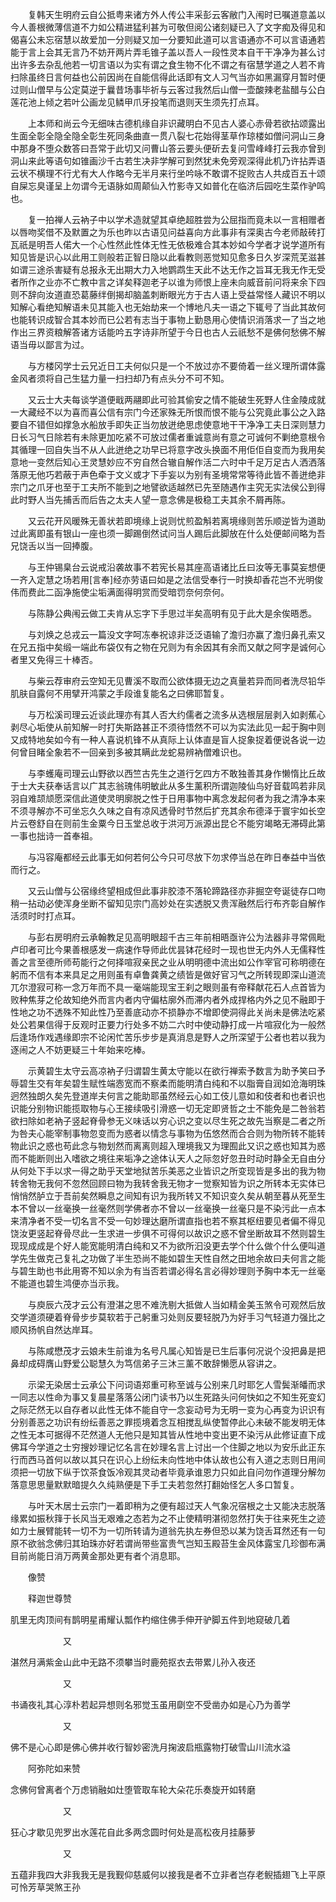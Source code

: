 <!-- { "loadSidebar": true } -->
　　复韩天生明府云自公抵粤来诸方外人传公丰采彭云客敝门入闱时已嘱道意盖以今人善根微薄信道不力如公精进猛利甚为可敬但阅公诸刻疑已入了文字痴及得见和偈喜公未忘宿慧以故爱加一分则疑又加一分要知此道可以言语通亦不可以言语通若能于言上会其无言乃不妨开两片弄毛锥子盖以吾人一段性灵本自干干净净为甚么讨出许多去杂乱他若一切言语以为实有谓之食生物不化不谓之有宿慧学道之人若不肯扫除虽终日言何益也公前因尚在自能信得此话即有文人习气当亦如黑漏穿月暂时便过则山僧早与公定莫逆于曩昔场事毕祈与云客过我然后山僧一壶酸辣老盐醋与公白莲花池上倾之若叶公画龙见鳞甲爪牙投笔而退则天生须先打点耳。

　　上本师和尚云今无细味古德机缘自非识藏明白不见古人婆心赤骨若欲拈颂露出生面全彰全隐全隐全彰生死同条曲直一贯八裂七花始得茎草作琼楼如僧问洞山三身中那身不堕众数答曰吾常于此切又问曹山答云要头便斫去复问雪峰峰打云我亦曾到洞山来此等语句如锥画沙千古若生决非学解可到然犹未免旁观深得此机乃许拈弄语云状不横理不行尤有大人作略今无半月来行坐吟咏不敢谓不捉败古人共成百五十颂自屎忘臭谨呈上勿谓今无语脉如周颠仙入竹影寺又如普化在临济后园吃生菜作驴鸣也。

　　复一拍禅人云衲子中以学术造就望其卓绝超胜尝为公屈指而竟未以一言相赠者以唇吻奖借不及默置之为乐也昨以古语见问益喜向方此事非有深奥古今老师敲砖打瓦祇是明吾人偌大一个心性然此性体无性无依极难合其本妙如今学者才说学道所有知见皆是识心以此用工则般若正智日隐以此看教则恶觉知见愈多日久岁深荒芜滋甚如谓三途杀害疑有总报永无出期大力入地鹦鹉生天此不达无作之旨耳无我无作无受者所作之业亦不亡教中言之详矣释迦老子以谁为师恨上座未向威音前问将来余下四则不辞向汝道直恐葛藤绊倒揭却脑盖刺断眼光方于古人语上受益常怪人藏识不明以知解心看绝知解语未见其能入也无始劫来一个博地凡夫一语之下辄号了当此其故何也能转识成智合其本妙而已公若有志当于事物上勤恳用心使情识消落求一了当之地作出三界资粮解答诸方话能吟五字诗非所望于今日也古人云祇愁不是佛何愁佛不解语当毋以鄙言为过。

　　与方楼冈学士云兄近日工夫何似只是一个不放过亦不要倚着一丝义理所谓体露金风者须将自己生猛力量一扫扫却乃有点头分不可不知。

　　又云士大夫每谈学道便戢两翮即此可验其偷安之情不能破生死野人住金陵成就一大藏经不以为喜而喜公信有宗门今还家殊无所恨而恨不能与公究竟此事公之入路要自不错但如撑急水船放手即失正当勿放迸绝思虑使意地干干净净工夫日深则慧力日长习气日除若有未除更加吃紧不可放过儒者重诚意尚有意之可诚何不剿绝意根令其循理一回自失当不从人此迸绝之功早已将意字改头换面不用佢佢自变而为我用矣意地一变然后知心王灵慧妙应不穷自然合辙自解作活二六时中千足万足古人洒洒落落原无他巧若蔽于声色牵于文义或才下手妄以为别有圣境常常等待此皆不善迸绝非宗门之爪牙也至于工夫所不能到之地譬欲适越然已先至随遇作主究无实法侯公到得此时野人当先捕舌而后告之太夫人望一意念佛是极稳工夫其余不屑再陈。

　　又云花开风暖殊无善状若即境缘上说则忧煎盈斛若离境缘则苦乐顺逆皆为道助过此离即虽有银山一座也须一脚踢倒然试问当人踢后此脚放在什么处便邮间略为吾兄饶舌以当一回捧腹。

　　与王仲锡臬台云说戒沿袭故事不若宪长易其座高语诸比丘曰汝等无事莫妄想便一齐入定慧之场若用[言奉]经亦劳语曰如是之法信受奉行一时换却香花岂不光明俊伟而费此二函净施使尘垢满面得明赏而受暗罚奈何奈何。

　　与陈静公典闱云做工夫肯从忘字下手思过半矣高明有见于此大是余俟晤悉。

　　与刘焕之总戎云一篇没文字呵冻奉祝谅非泛泛语输了澹归亦赢了澹归鼻孔索又在兄五指中矣缎一端此布袋仅有之物在兄则为有余因其有余而又献之阿字是诚何心者里又免得三十棒否。

　　与柴云荐审府云空知无见曹溪不取而公欲体摄无边之真量若异而同者洗尽铅华肌肤自露何不用擘开鸿蒙之手段谁复能名之曰佛耶暂复。

　　与万松溪司理云近谈此理亦有其人否大约儒者之流多从选根层层剥入如剥蕉心剥尽心垢使从前知解一时打失斯路甚正不须待悟然不可以为实法此见一起于胸中则又成特地矣如今有一种人喜说机锋不从真际上认体直是盲人捉象捉着便说各说一边何曾目睹全象若不一回亲到多被其瞒此龙蛇易辨衲僧难识也。

　　与李蠖庵司理云山野欲以西竺古先生之道行乞四方不敢独善其身作懒惰比丘故于士大夫获奉话言以广其志翁瑰伟明敏此从多生薰积所谓迦陵仙鸟好音载鸣若非凤羽自难颉颃愿深信此道使灵明廓脱之性于日用事物中离念发起何者为我之清净本来不须寻解亦不可坐忘久久味之自有凉风透骨时节然后扩充其余布德泽于寰宇如长空片云卷舒自在则前生金粟今日玉堂总收于洪河万派源出昆仑不能穷竭略无滞碍此第一事也拙诗一首奉祖。

　　与冯容庵都经云此事无如何若何公今只可尽放下勿求停当总在昨日奉益中当依而行之。

　　又云山僧与公宿缘终望相成但此事非胶漆不落轮蹄路径亦非掘空夸诞徒存口吻稍一拈动必使浑身坐断不留知见宗门高妙处在实透脱又贵浑融然后行布齐彰自解作活须时时打点耳。

　　与彭右房明府云承翰教足见高明眼超千古三年前相晤亟许公为法器非寻常佩毗卢印者可比今果善根感发一病速作导师此优昙钵花经时一现也世无内外人无儒释性善之言至德所师苟能行之何择喧寂亲民之业从明明德中流出如公作宰官可称明德在躬而不信有本来具足之用则虽有卓鲁龚黄之绩皆是做好官习气之所转现即深山道流兀尔澄寂可称一念万年而不具一毫端能现宝王刹之眼则虽有帝释献花石人点首皆为败种焦芽之伦故知绝外而言内者内守偏枯廓外而滞内者外成捍格内外之见不融即于性地之功不透殊不知此性乃至善底动亦不损静亦不增即使洞得此关尚未是佛法吃紧处公若果信得于反观时正要力行处多不妨二六时中使动静打成一片喧寂化为一般然后逢场作戏遇缘即宗不论闲忙苦乐步步是真消息是野人之所深望于公者也若以我为逐闹之人不妨更疑三十年始来吃棒。

　　示黄碧生太守云高凉衲子归谓碧生黄太守能以在欲行禅索予数言为助予笑曰予辱碧生交有年矣碧生赋性端悫宽而不察柔而能明清白纯和不以脂膏自润如沧海明珠迥然独朗久矣先登道岸夫何言之能助耶虽然经云心如工伎儿意如和伎者和也者识也识能分别物识能揽取物与心王接续吸引滑惑一切无定即贤哲之士不能免是二咎翁若欲扫除如老衲子竖起脊骨参无义味话以穷心识之变以尽生死之故先当察是二者之所为咎夫心能宰制事物忽变而为惑者以情念与事物为伍悠然而合合则为物所转不能转物此识之惑也苟此念与物划然而离离则超入理境我又为理囿此又识之惑也知其为惑而不能断则出入嗜欲之境往来垢净之途体认天人之际忽好忽丑时动时静全无自由分从何处下手以求一得之助乎天堂地狱苦乐美恶之业皆识之所变现皆是多出的我为物转舍物无我何不忽然回顾曰物为我转舍我无物才一觉察知皆为识之所转本无实体已悄悄然胪立于吾前矣然瞬息之间知有识为我所转又不知识变久矣从朝至暮从死至生本不曾以一丝毫换一丝毫然则学佛者亦不曾以一丝毫换一丝毫只是不染污此一点本来清净者不受一切名言不受一句妙理达磨所谓直指也若不察其枢纽要见者偏不得见饶汝更竖起脊骨尽此一生求进一步俱不可得何以故识之惑不曾坐断故耳不然则碧生现现成成是个好人能宽能明清白纯和又不为欲所汩没更去学个什么做个什么便叫道学先生做克己复礼之功做了半生恐尚不能如碧生天性自然之田地余故曰夫何言之能与碧生助也书此用寄不知以余为有当否若谓必得名言必得妙理则予胸中本无一丝毫不能道也碧生鸿便亦当示我。

　　与庾辰六茂才云公有澄湛之思不难洗剔大抵做人当如精金美玉煞令可观然后放交学道须硬着脊骨步步莫软若于己躬重习处则反要轻脱乃为好手习气轻道力强比之顺风扬帆自然达岸耳。

　　与陈咸懋茂才云娘未生前谁为名号凡属心知皆是已生后事何况说个没把鼻是把鼻却成碍膺山野爱公聪慧久为笃信弟子三沐三薰不敢辞懒愿从容讲之。

　　示梁无染居士云承公下问词语郑重可称至诚与公别来几时耶乞人雪鬓渐皤而求一同志以性命为事又复晨星落落公闭门读书乃以生死路头问何快如之不知生死变幻之际茫然无以自存者以此性无体不能自守一念妄动号为无明一变为心再变为识识有分别善恶之功识有纷纭善恶之罪揽境着念互相搅乱纵使暂停此心未破不能发明无体之性无本可据得不茫然道人无他只是知其皆从性地中变出更不染污从此修证直下成佛耳今学道之士穷搜妙理记忆名言在妙理名言上讨出一个住脚之地以为安乐此正东行而西马首何以故以其只在识心上纷纭未向性地中体认故也公有入道之志则日用间须把一切放下纵于饮茶食饭冷观其灵动者毕竟承谁恩力只如此自问勿作道理分解勿落意思思量默默暗提久久纯熟便是下手工夫若忽然打翻始怪乞人多口暂复。

　　与叶天木居士云宗门一着即稍为之便有超过天人气象况宿根之士又能决志脱落缘累如振秋箨于长风当无艰难之态若为之不止使精明湛彻忽然打失于往来死生之迹如力士展臂能转一切不为一切所转请为道翁先执左券但恐以某为饶舌耳然还有一句原不欲翁念佛归其珀珠亦好若谓尚带些富贵气岂知玉殿苔生金风体露宝几珍御布满目前尚能日消万两黄金那处更有者个消息耶。

　　像赞

　　释迦世尊赞

肌里无肉顶间有鹊明星甫耀认瓢作杓缩住佛手伸开驴脚五件到地窥破几着

　　　　　　又

湛然月满紫金山此中无路不须攀当时鹿苑抠衣去带累儿孙入夜还

　　　　　　又

书诵夜礼其心淳朴若起异想则名邪觉玉虽用劘空不受凿办如是心乃为善学

　　　　　　又

佛不是心心即是佛心佛并收行智妙密洗月掬波启瓶露物打破雪山川流水溢

　　阿弥陀如来赞

念佛何曾离者个万虑销融如灶堕管取车轮大朵花乐奏旋开如转磨

　　　　　　又

狂心才歇见兜罗出水莲花自此多两念圆时何处是高松夜月挂藤萝

　　　　　　又

五蕴非我四大非我我无是我觐仰慈威何以接我是者不立非者岂存老鲵插翅飞上平原可怜芳草哭煞王孙

